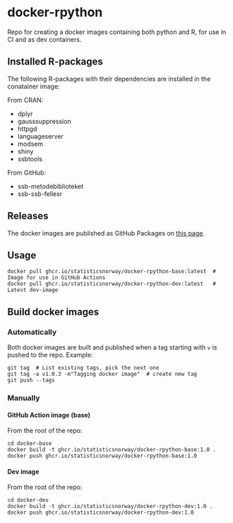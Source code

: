 # docker-rpython
Repo for creating a docker images containing both python and R, for use in CI and as
dev containers.

## Installed R-packages
The following R-packages with their dependencies are installed in the conatainer image:

From CRAN:
* dplyr
* gausssuppression
* httpgd
* languageserver
* modsem
* shiny
* ssbtools

From GitHub:
* ssb-metodebiblioteket
* ssb-ssb-fellesr

## Releases

The docker images are published as GitHub Packages on
[this page](https://github.com/statisticsnorway/docker-rpython/pkgs/container/docker-rpython-base). 

## Usage

```shell
docker pull ghcr.io/statisticsnorway/docker-rpython-base:latest  # Image for use in GitHub Actions
docker pull ghcr.io/statisticsnorway/docker-rpython-dev:latest   # Latest dev-image
```

## Build docker images

### Automatically

Both docker images are built and published when a tag starting with `v` is pushed
to the repo. Example:

```shell
git tag  # List existing tags, pick the next one
git tag -a v1.0.3 -m"Tagging docker image"  # create new tag
git push --tags
```

### Manually

#### GitHub Action image (base)

From the root of the repo:

```shell
cd docker-base
docker build -t ghcr.io/statisticsnorway/docker-rpython-base:1.0 .
docker push ghcr.io/statisticsnorway/docker-rpython-base:1.0
```

#### Dev image

From the root of the repo:

```shell
cd docker-dev
docker build -t ghcr.io/statisticsnorway/docker-rpython-dev:1.0 .
docker push ghcr.io/statisticsnorway/docker-rpython-dev:1.0
```
